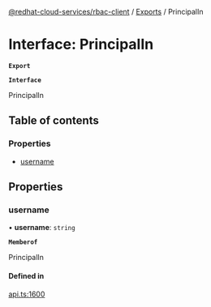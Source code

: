 [@redhat-cloud-services/rbac-client](../README.md) / [Exports](../modules.md) / PrincipalIn

# Interface: PrincipalIn

**`Export`**

**`Interface`**

PrincipalIn

## Table of contents

### Properties

- [username](PrincipalIn.md#username)

## Properties

### username

• **username**: `string`

**`Memberof`**

PrincipalIn

#### Defined in

[api.ts:1600](https://github.com/RedHatInsights/javascript-clients/blob/master/packages/rbac/api.ts#L1600)
